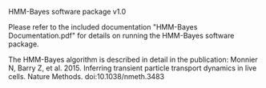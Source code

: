 HMM-Bayes software package v1.0

Please refer to the included documentation "HMM-Bayes Documentation.pdf" for details on running the HMM-Bayes software package.

The HMM-Bayes algorithm is described in detail in the publication:
Monnier N, Barry Z, et al. 2015. Inferring transient particle transport dynamics in live cells. Nature Methods. doi:10.1038/nmeth.3483
